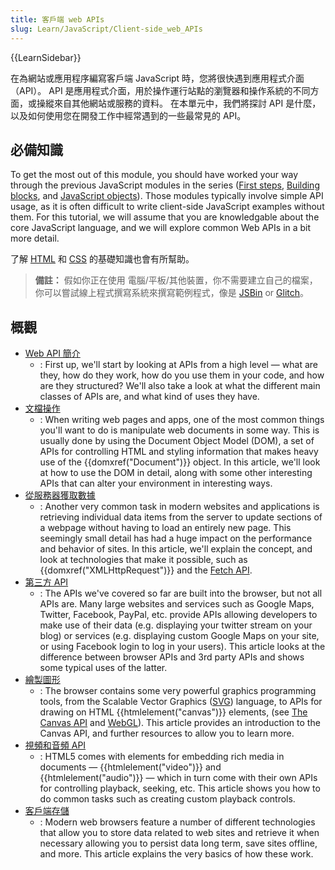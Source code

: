 ```yaml
---
title: 客戶端 web APIs
slug: Learn/JavaScript/Client-side_web_APIs
---
```


{{LearnSidebar}}

在為網站或應用程序編寫客戶端 JavaScript 時，您將很快遇到應用程式介面（API）。 API 是應用程式介面，用於操作運行站點的瀏覽器和操作系統的不同方面，或操縱來自其他網站或服務的資料。 在本單元中，我們將探討 API 是什麼，以及如何使用您在開發工作中經常遇到的一些最常見的 API。

## 必備知識

To get the most out of this module, you should have worked your way through the previous JavaScript modules in the series ([First steps](/zh-TW/docs/Learn/JavaScript/First_steps), [Building blocks](/zh-TW/docs/Learn/JavaScript/Building_blocks), and [JavaScript objects](/zh-TW/docs/Learn/JavaScript/Objects)). Those modules typically involve simple API usage, as it is often difficult to write client-side JavaScript examples without them. For this tutorial, we will assume that you are knowledgable about the core JavaScript language, and we will explore common Web APIs in a bit more detail.

了解 [HTML](/zh-TW/docs/Learn/HTML) 和 [CSS](/zh-TW/docs/Learn/CSS) 的基礎知識也會有所幫助。

> **備註：** 假如你正在使用 電腦/平板/其他裝置，你不需要建立自己的檔案，你可以嘗試線上程式撰寫系統來撰寫範例程式，像是 [JSBin](http://jsbin.com/) or [Glitch](https://glitch.com/)。

## 概觀

- [Web API 簡介](/zh-TW/docs/Learn/JavaScript/Client-side_web_APIs/Introduction)
  - : First up, we'll start by looking at APIs from a high level — what are they, how do they work, how do you use them in your code, and how are they structured? We'll also take a look at what the different main classes of APIs are, and what kind of uses they have.
- [文檔操作](/zh-TW/docs/Learn/JavaScript/Client-side_web_APIs/Manipulating_documents)
  - : When writing web pages and apps, one of the most common things you'll want to do is manipulate web documents in some way. This is usually done by using the Document Object Model (DOM), a set of APIs for controlling HTML and styling information that makes heavy use of the {{domxref("Document")}} object. In this article, we'll look at how to use the DOM in detail, along with some other interesting APIs that can alter your environment in interesting ways.
- [從服務器獲取數據](/zh-TW/docs/Learn/JavaScript/Client-side_web_APIs/Fetching_data)
  - : Another very common task in modern websites and applications is retrieving individual data items from the server to update sections of a webpage without having to load an entirely new page. This seemingly small detail has had a huge impact on the performance and behavior of sites. In this article, we'll explain the concept, and look at technologies that make it possible, such as {{domxref("XMLHttpRequest")}} and the [Fetch API](/zh-TW/docs/Web/API/Fetch_API).
- [第三方 API](/zh-TW/docs/Learn/JavaScript/Client-side_web_APIs/Third_party_APIs)
  - : The APIs we've covered so far are built into the browser, but not all APIs are. Many large websites and services such as Google Maps, Twitter, Facebook, PayPal, etc. provide APIs allowing developers to make use of their data (e.g. displaying your twitter stream on your blog) or services (e.g. displaying custom Google Maps on your site, or using Facebook login to log in your users). This article looks at the difference between browser APIs and 3rd party APIs and shows some typical uses of the latter.
- [繪製圖形](/zh-TW/docs/Learn/JavaScript/Client-side_web_APIs/Drawing_graphics)
  - : The browser contains some very powerful graphics programming tools, from the Scalable Vector Graphics ([SVG](/zh-TW/docs/Web/SVG)) language, to APIs for drawing on HTML {{htmlelement("canvas")}} elements, (see [The Canvas API](/zh-TW/docs/Web/API/Canvas_API) and [WebGL](/zh-TW/docs/Web/API/WebGL_API)). This article provides an introduction to the Canvas API, and further resources to allow you to learn more.
- [視頻和音頻 API](/zh-TW/docs/Learn/JavaScript/Client-side_web_APIs/Video_and_audio_APIs)
  - : HTML5 comes with elements for embedding rich media in documents — {{htmlelement("video")}} and {{htmlelement("audio")}} — which in turn come with their own APIs for controlling playback, seeking, etc. This article shows you how to do common tasks such as creating custom playback controls.
- [客戶端存儲](/zh-TW/docs/Learn/JavaScript/Client-side_web_APIs/Client-side_storage)
  - : Modern web browsers feature a number of different technologies that allow you to store data related to web sites and retrieve it when necessary allowing you to persist data long term, save sites offline, and more. This article explains the very basics of how these work.
